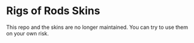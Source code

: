 # Rigs of Rods Skins

This repo and the skins are no longer maintained. You can try to use them on your own risk.
